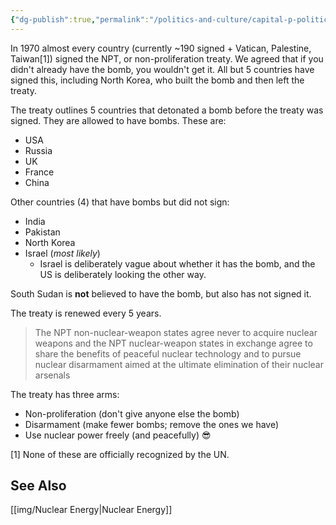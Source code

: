 ```yaml
---
{"dg-publish":true,"permalink":"/politics-and-culture/capital-p-politics/nuclear-proliferation/","tags":["politics"],"noteIcon":2}
---
```



In 1970 almost every country (currently ~190 signed + Vatican, Palestine, Taiwan[1]) signed the NPT, or non-proliferation treaty. We agreed that if you didn't already have the bomb, you wouldn't get it. All but 5 countries have signed this, including North Korea, who built the bomb and then left the treaty.

The treaty outlines 5 countries that detonated a bomb before the treaty was signed. They are allowed to have bombs. These are:

* USA
* Russia
* UK
* France
* China

Other countries (4) that have bombs but did not sign:

* India
* Pakistan
* North Korea
* Israel (*most likely*)
	* Israel is deliberately vague about whether it has the bomb, and the US is deliberately looking the other way.

South Sudan is **not** believed to have the bomb, but also has not signed it.

The treaty is renewed every 5 years.

> The NPT non-nuclear-weapon states agree never to acquire nuclear weapons and the NPT nuclear-weapon states in exchange agree to share the benefits of peaceful nuclear technology and to pursue nuclear disarmament aimed at the ultimate elimination of their nuclear arsenals


The treaty has three arms:
* Non-proliferation (don't give anyone else the bomb)
* Disarmament (make fewer bombs; remove the ones we have)
* Use nuclear power freely (and peacefully) 😎

[1] None of these are officially recognized by the UN.

## See Also
[[img/Nuclear Energy\|Nuclear Energy]]
